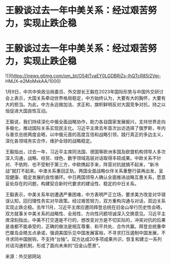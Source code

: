 # 王毅谈过去一年中美关系：经过艰苦努力，实现止跌企稳

# 王毅谈过去一年中美关系：经过艰苦努力，实现止跌企稳

![](https://inews.gtimg.com/om_bt/O54tTvaEY0LGDBRiZs-IhQTcR85I2Vei-
HMJX-e2MoMxkAA/1000)

1月9日，中共中央政治局委员、外交部长王毅在2023年国际形势与中国外交研讨会上表示，大国关系牵动世界格局稳定，中方始终认为，大要有大的胸怀，大要有大的担当。为此，中方永远做加法、求正和，旗帜鲜明反对大国竞争对抗，持之以恒促进大国良性互动。

王毅说，我们持续深化中俄全面战略协作，助力各自国家发展振兴，支持世界走向多极化，推动国际关系实现民主化。习近平主席去年首次出访选择了俄罗斯，年内与普京总统两度会晤，以中俄元首的高度互信和战略引领，践行真正的多边主义，深化各领域务实合作，维护全球的战略稳定。

王毅指出，过去一年，习近平主席同法国、德国等欧洲多国及欧盟机构领导人多次深入沟通，战略、经贸、绿色、数字领域高层对话取得丰硕成果。中欧关系不针对、不依附、也不受制于第三方，中欧携起手来，阵营对抗就搞不起来，“新冷战”就打不起来。中澳关系重回正轨，两国全面战略伙伴关系重整行装再出发，呈现健康、稳定发展的良性循环。中日两国领导人确认全面推进战略互惠关系，愿意妥处存在的问题，构建契合新时代要求的建设性、稳定的中日关系。

王毅表示，中美关系年初遭遇严重困难，中方表明严正立场，要求美方改变对华错误认知，回归理性务实对华政策。经过艰苦努力，双方重构沟通与对话，双边关系实现止跌企稳。去年11月，习近平主席应邀同拜登总统在旧金山举行历史性会晤，双方就事关中美关系的战略性、全局性、方向性问题坦诚深入交换意见。习近平主席深刻指出，中美不打交道是不行的，想改变对方是不切实际的，冲突对抗的后果是谁都不能承受的，正确的做法是相互尊重、和平共处、合作共赢。拜登总统重申巴厘岛会晤五点承诺，强调美国乐见中国发展富裕，不寻求打压遏制中国发展，不寻求同中国脱钩，不支持“台独”。双方达成20多项成果共识，恢复和建立一系列对话沟通机制，形成了面向未来的“旧金山愿景”。

来源：外交部网站

